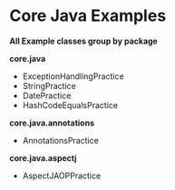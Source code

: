 # Core Java Examples
**All Example classes group by package**

**core.java** 
- ExceptionHandlingPractice
- StringPractice
- DatePractice
- HashCodeEqualsPractice

**core.java.annotations**
- AnnotationsPractice

**core.java.aspectj**
- AspectJAOPPractice